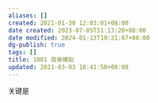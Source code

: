 ```yaml
---
aliases: []
created: 2021-01-30 12:03:01+08:00
date created: 2023-07-05T11:13:20+08:00
date modified: 2024-01-13T19:21:07+08:00
dg-publish: true
tags: []
title: 1001 简单模拟
updated: 2021-03-03 18:41:50+08:00
---
```


关键是